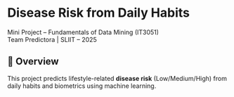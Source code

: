 # Disease Risk from Daily Habits

Mini Project – Fundamentals of Data Mining (IT3051)  
Team Predictora | SLIIT – 2025  

## 📌 Overview
This project predicts lifestyle-related **disease risk** (Low/Medium/High) from daily habits and biometrics using machine learning.

